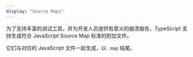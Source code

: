 ```yaml
---
display: "Source Maps"
---
```


为了支持丰富的调试工具，并为开发人员提供有意义的崩溃报告，TypeScript 支持生成符合 JavaScript Source Map 标准的附加文件。

它们与对应的 JavaScript 文件一起生成，以 `.map` 结尾。